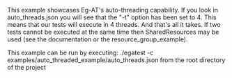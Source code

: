 This example showcases Eg-AT's auto-threading capability. If you look in auto_threads.json you will see that the "-t" option has been set to 4. This means that our tests will execute in 4 threads. And that's all it takes. If two tests cannot be executed at the same time then SharedResources may be used (see the documentation or the resource_group_example).

This example can be run by executing:
    ./egatest -c examples/auto_threaded_example/auto_threads.json
from the root directory of the project